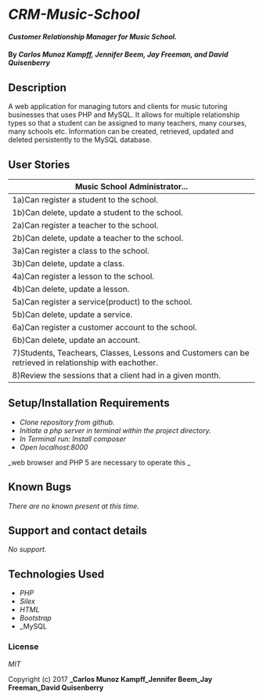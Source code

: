 # _CRM-Music-School_

#### _Customer Relationship Manager for Music School._

#### By _**Carlos Munoz Kampff, Jennifer Beem, Jay Freeman, and David Quisenberry**_

## Description

A web application for managing tutors and clients for music tutoring businesses that uses PHP and MySQL. It allows for multiple relationship types so that a student can be assigned to many teachers, many courses, many schools etc. Information can be created, retrieved, updated and deleted persistently to the MySQL database. 

## User Stories

|Music School Administrator... |
|---------------------------|
|1a)Can register a student to the school. |
|1b)Can delete, update a student to the school. |
|2a)Can register a teacher to the school. |
|2b)Can delete, update a teacher to the school. |
|3a)Can register a class to the school. |
|3b)Can delete, update a class.|
|4a)Can register a lesson to the school. |
|4b)Can delete, update a lesson.|
|5a)Can register a service(product) to the school. |
|5b)Can delete, update a service. |
|6a)Can register a customer account to the school. |
|6b)Can delete, update an account. |
|7)Students, Teachears, Classes, Lessons and Customers can be retrieved in relationship with eachother.|
|8)Review the sessions that a client had in a given month.|

## Setup/Installation Requirements


* _Clone repository from github._
* _Initiate a php server in terminal within the project directory._
* _In Terminal run: Install composer_
* _Open localhost:8000_

_web browser and PHP 5 are necessary to operate this _

## Known Bugs

_There are no known present at this time._

## Support and contact details

_No support._

## Technologies Used

* _PHP_
* _Silex_
* _HTML_
* _Bootstrap_
* _MySQL

### License

*MIT*

Copyright (c) 2017 **_Carlos Munoz Kampff_Jennifer Beem_Jay Freeman_David Quisenberry**
